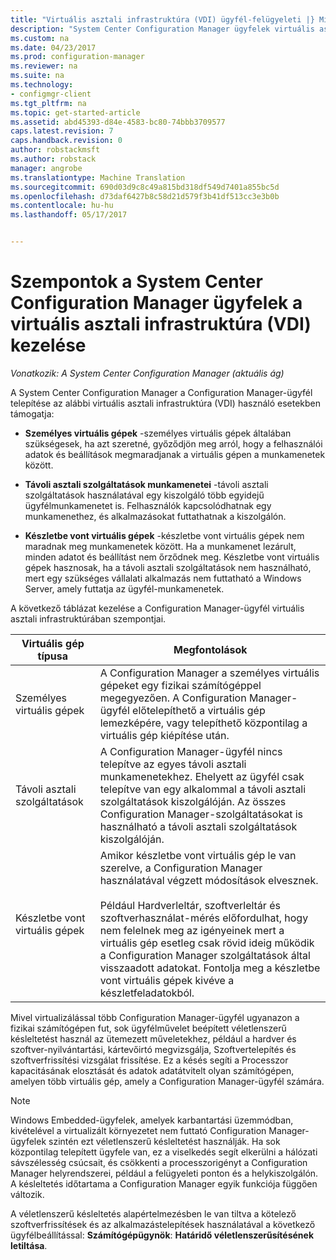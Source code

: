 ```yaml
---
title: "Virtuális asztali infrastruktúra (VDI) ügyfél-felügyeleti |} Microsoft Docs "
description: "System Center Configuration Manager ügyfelek virtuális asztali infrastruktúrában (VDI) kezelésére."
ms.custom: na
ms.date: 04/23/2017
ms.prod: configuration-manager
ms.reviewer: na
ms.suite: na
ms.technology:
- configmgr-client
ms.tgt_pltfrm: na
ms.topic: get-started-article
ms.assetid: abd45393-d84e-4583-bc80-74bbb3709577
caps.latest.revision: 7
caps.handback.revision: 0
author: robstackmsft
ms.author: robstack
manager: angrobe
ms.translationtype: Machine Translation
ms.sourcegitcommit: 690d03d9c8c49a815bd318df549d7401a855bc5d
ms.openlocfilehash: d73daf6427b8c58d21d579f3b41df513cc3e3b0b
ms.contentlocale: hu-hu
ms.lasthandoff: 05/17/2017


---
```

# <a name="considerations-for-managing-system-center-configuration-manager-clients--in-a-virtual-desktop-infrastructure-vdi"></a>Szempontok a System Center Configuration Manager ügyfelek a virtuális asztali infrastruktúra (VDI) kezelése

*Vonatkozik: A System Center Configuration Manager (aktuális ág)*

A System Center Configuration Manager a Configuration Manager-ügyfél telepítése az alábbi virtuális asztali infrastruktúra (VDI) használó esetekben támogatja:  

-   **Személyes virtuális gépek** -személyes virtuális gépek általában szükségesek, ha azt szeretné, győződjön meg arról, hogy a felhasználói adatok és beállítások megmaradjanak a virtuális gépen a munkamenetek között.  

-   **Távoli asztali szolgáltatások munkamenetei** -távoli asztali szolgáltatások használatával egy kiszolgáló több egyidejű ügyfélmunkamenetet is. Felhasználók kapcsolódhatnak egy munkamenethez, és alkalmazásokat futtathatnak a kiszolgálón.  

-   **Készletbe vont virtuális gépek** -készletbe vont virtuális gépek nem maradnak meg munkamenetek között. Ha a munkamenet lezárult, minden adatot és beállítást nem őrződnek meg. Készletbe vont virtuális gépek hasznosak, ha a távoli asztali szolgáltatások nem használható, mert egy szükséges vállalati alkalmazás nem futtatható a Windows Server, amely futtatja az ügyfél-munkamenetek.  

 A következő táblázat kezelése a Configuration Manager-ügyfél virtuális asztali infrastruktúrában szempontjai.  

|Virtuális gép típusa|Megfontolások|  
|--------------------------|--------------------|  
|Személyes virtuális gépek|A Configuration Manager a személyes virtuális gépeket egy fizikai számítógéppel megegyezően. A Configuration Manager-ügyfél előtelepíthető a virtuális gép lemezképére, vagy telepíthető központilag a virtuális gép kiépítése után.|  
|Távoli asztali szolgáltatások|A Configuration Manager-ügyfél nincs telepítve az egyes távoli asztali munkamenetekhez. Ehelyett az ügyfél csak telepítve van egy alkalommal a távoli asztali szolgáltatások kiszolgálóján. Az összes Configuration Manager-szolgáltatásokat is használható a távoli asztali szolgáltatások kiszolgálóján.|  
|Készletbe vont virtuális gépek|Amikor készletbe vont virtuális gép le van szerelve, a Configuration Manager használatával végzett módosítások elvesznek.<br /><br /> Például Hardverleltár, szoftverleltár és szoftverhasználat-mérés előfordulhat, hogy nem felelnek meg az igényeinek mert a virtuális gép esetleg csak rövid ideig működik a Configuration Manager szolgáltatások által visszaadott adatokat. Fontolja meg a készletbe vont virtuális gépek kivéve a készletfeladatokból.|  

 Mivel virtualizálással több Configuration Manager-ügyfél ugyanazon a fizikai számítógépen fut, sok ügyfélművelet beépített véletlenszerű késleltetést használ az ütemezett műveletekhez, például a hardver és szoftver-nyilvántartási, kártevőirtó megvizsgálja, Szoftvertelepítés és szoftverfrissítési vizsgálat frissítése. Ez a késés segíti a Processzor kapacitásának elosztását és adatok adatátvitelt olyan számítógépen, amelyen több virtuális gép, amely a Configuration Manager-ügyfél számára.  

> [!NOTE]  
>  Windows Embedded-ügyfelek, amelyek karbantartási üzemmódban, kivételével a virtualizált környezetet nem futtató Configuration Manager-ügyfelek szintén ezt véletlenszerű késleltetést használják. Ha sok központilag telepített ügyfele van, ez a viselkedés segít elkerülni a hálózati sávszélesség csúcsait, és csökkenti a processzorigényt a Configuration Manager helyrendszerei, például a felügyeleti ponton és a helykiszolgálón. A késleltetés időtartama a Configuration Manager egyik funkciója függően változik.  
>   
>  A véletlenszerű késleltetés alapértelmezésben le van tiltva a kötelező szoftverfrissítések és az alkalmazástelepítések használatával a következő ügyfélbeállítással: **Számítógépügynök**: **Határidő véletlenszerűsítésének letiltása**.

